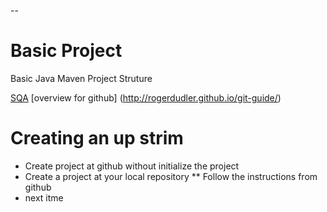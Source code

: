 --
# Basic Project
Basic Java Maven Project Struture

[SQA](hhttp://www.sqa.org/)
[overview for github] (http://rogerdudler.github.io/git-guide/)

# Creating an up strim
* Create project at github without initialize the project
* Create a project at your local repository
** Follow the instructions from github 
* next itme